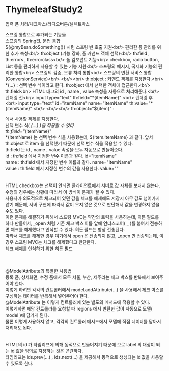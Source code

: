 # ThymeleafStudy2
입력 폼 처리/체크박스/라디오버튼/셀렉트박스

스프링 통합으로 추가되는 기능들<br/>
스프링의 SpringEL 문법 통합<br/>
${@myBean.doSomething()} 처럼 스프링 빈 호출 지원<br/>
편리한 폼 관리를 위한 추가 속성<br/>
th:object (기능 강화, 폼 커맨드 객체 선택)<br/>
th:field , th:errors , th:errorclass<br/>
폼 컴포넌트 기능<br/>
checkbox, radio button, List 등을 편리하게 사용할 수 있는 기능 지원<br/>
스프링의 메시지, 국제화 기능의 편리한 통합<br/>
스프링의 검증, 오류 처리 통합<br/>
스프링의 변환 서비스 통합(ConversionService)<br/>
<br/><br/>
th:object : 커맨드 객체를 지정한다.<br/>
*{...} : 선택 변수 식이라고 한다. th:object 에서 선택한 객체에 접근한다.<br/>
th:field<br/>
HTML 태그의 id , name , value 속성을 자동으로 처리해준다.<br/>
렌더링 전<br/>
input type="text" th:field="*{itemName}" <br/>
렌더링 후<br/>
input type="text" id="itemName" name="itemName" th:value="*{itemName}" <br/>
<br/><br/>
th:object="${item}" : <form> 에서 사용할 객체를 지정한다.<br/> 선택 변수 식( *{...} )을 적용할 수
있다.<br/>
th:field="*{itemName}"<br/>
*{itemName} 는 선택 변수 식을 사용했는데, ${item.itemName} 과 같다. 앞서 th:object 로
item 을 선택했기 때문에 선택 변수 식을 적용할 수 있다.<br/>
th:field 는 id , name , value 속성을 모두 자동으로 만들어준다.<br/>
id : th:field 에서 지정한 변수 이름과 같다. id="itemName"<br/>
name : th:field 에서 지정한 변수 이름과 같다. name="itemName"<br/>
value : th:field 에서 지정한 변수의 값을 사용한다. value=""<br/>
<br/><br/>
HTML checkbox는 선택이 안되면 클라이언트에서 서버로 값 자체를 보내지 않는다.<br/> 수정의 경우에는
상황에 따라서 이 방식이 문제가 될 수 있다.<br/> 사용자가 의도적으로 체크되어 있던 값을 체크를 해제해도
저장시 아무 값도 넘어가지 않기 때문에, 서버 구현에 따라서 값이 오지 않은 것으로 판단해서 값을 변경하지
않을 수도 있다.<br/>
이런 문제를 해결하기 위해서 스프링 MVC는 약간의 트릭을 사용하는데, 히든 필드를 하나 만들어서,
_open 처럼 기존 체크 박스 이름 앞에 언더스코어( _ )를 붙여서 전송하면 체크를 해제했다고 인식할 수
있다. 히든 필드는 항상 전송된다.<br/> 따라서 체크를 해제한 경우 여기에서 open 은 전송되지 않고, _open 만
전송되는데, 이 경우 스프링 MVC는 체크를 해제했다고 판단한다.<br/>
체크 해제를 인식하기 위한 히든 필드<br/>
<input type="hidden" name="_open" value="on"/><br/>
<br/><br/>
@ModelAttribute의 특별한 사용법<br/>
등록 폼, 상세화면, 수정 폼에서 모두 서울, 부산, 제주라는 체크 박스를 반복해서 보여주어야 한다.<br/> 이렇게
하려면 각각의 컨트롤러에서 model.addAttribute(...) 을 사용해서 체크 박스를 구성하는 데이터를
반복해서 넣어주어야 한다.<br/>
@ModelAttribute 는 이렇게 컨트롤러에 있는 별도의 메서드에 적용할 수 있다.<br/>
이렇게하면 해당 컨트롤러를 요청할 때 regions 에서 반환한 값이 자동으로 모델( model )에 담기게 된다.<br/>
물론 이렇게 사용하지 않고, 각각의 컨트롤러 메서드에서 모델에 직접 데이터를 담아서 처리해도 된다.<br/>
<br/><br/>
HTML의 id 가 타임리프에 의해 동적으로 만들어지기 때문에 <label for="id 값"> 으로 label 의
대상이 되는 id 값을 임의로 지정하는 것은 곤란하다.<br/> 타임리프는 ids.prev(...) , ids.next(...) 을
제공해서 동적으로 생성되는 id 값을 사용할 수 있도록 한다.<br/>
